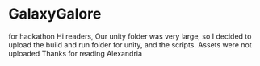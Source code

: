 # GalaxyGalore
for hackathon
Hi readers,
Our unity folder was very large, so I decided to upload the build and run folder for unity, and the scripts. Assets were not uploaded
Thanks for reading
Alexandria
